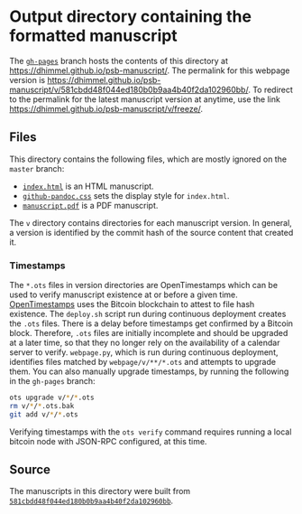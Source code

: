 # Output directory containing the formatted manuscript

The [`gh-pages`](https://github.com/dhimmel/psb-manuscript/tree/gh-pages) branch hosts the contents of this directory at https://dhimmel.github.io/psb-manuscript/.
The permalink for this webpage version is https://dhimmel.github.io/psb-manuscript/v/581cbdd48f044ed180b0b9aa4b40f2da102960bb/.
To redirect to the permalink for the latest manuscript version at anytime, use the link https://dhimmel.github.io/psb-manuscript/v/freeze/.

## Files

This directory contains the following files, which are mostly ignored on the `master` branch:

+ [`index.html`](index.html) is an HTML manuscript.
+ [`github-pandoc.css`](github-pandoc.css) sets the display style for `index.html`.
+ [`manuscript.pdf`](manuscript.pdf) is a PDF manuscript.

The `v` directory contains directories for each manuscript version.
In general, a version is identified by the commit hash of the source content that created it.

### Timestamps

The `*.ots` files in version directories are OpenTimestamps which can be used to verify manuscript existence at or before a given time.
[OpenTimestamps](https://opentimestamps.org/) uses the Bitcoin blockchain to attest to file hash existence.
The `deploy.sh` script run during continuous deployment creates the `.ots` files.
There is a delay before timestamps get confirmed by a Bitcoin block.
Therefore, `.ots` files are initially incomplete and should be upgraded at a later time, so that they no longer rely on the availability of a calendar server to verify.
`webpage.py`, which is run during continuous deployment, identifies files matched by `webpage/v/**/*.ots` and attempts to upgrade them.
You can also manually upgrade timestamps, by running the following in the `gh-pages` branch:

```sh
ots upgrade v/*/*.ots
rm v/*/*.ots.bak
git add v/*/*.ots
```

Verifying timestamps with the `ots verify` command requires running a local bitcoin node with JSON-RPC configured, at this time.

## Source

The manuscripts in this directory were built from
[`581cbdd48f044ed180b0b9aa4b40f2da102960bb`](https://github.com/dhimmel/psb-manuscript/commit/581cbdd48f044ed180b0b9aa4b40f2da102960bb).
